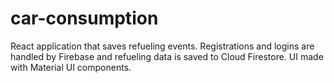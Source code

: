 # car-consumption
React application that saves refueling events. Registrations and logins are handled by Firebase and refueling data is saved to Cloud Firestore. UI made with Material UI components.
